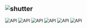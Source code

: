 ## ![shutter](https://github.com/Zopnote/shutter/assets/126571884/97a49d5a-10c2-415b-8e5d-dfbeab5f070b)
![API](https://img.shields.io/badge/Language_-_Dart-2146E9)   ![API](https://img.shields.io/badge/Platform_-_iOS_&_Android-DECD63)    ![API](https://img.shields.io/badge/Status_-_Final_touches-88DE63)     ![API](https://img.shields.io/badge/API_-Flutter-97DBD9)     ![API](https://img.shields.io/badge/Current_version-1.0-DB9797)       ![API](https://img.shields.io/badge/Developed_for-IGSDEL-97DBC9)   
